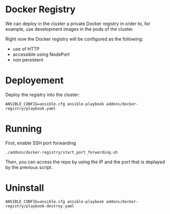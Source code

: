 # Docker Registry
We can deploy in the cluster a private Docker registry in order to, for example, use development images in the pods of the cluster.

Right now the Docker registry will be configured as the following:
 - use of HTTP
 - accessible using NodePort
 - non persistent 


# Deployement
Deploy the registry into the cluster: 
```
ANSIBLE_CONFIG=ansible.cfg ansible-playbook addons/docker-registry/playbook.yaml
```

# Running
First, enable SSH port forwarding

```
./addons/docker-registry/start_port_forwarding.sh
```

Then, you can access the repo by using the IP and the port that is deplayed by the previous script.

# Uninstall

```
ANSIBLE_CONFIG=ansible.cfg ansible-playbook addons/docker-registry/playbook-destroy.yaml
```
